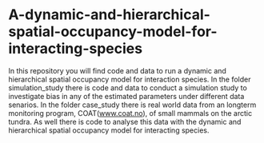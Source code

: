 # A-dynamic-and-hierarchical-spatial-occupancy-model-for-interacting-species

In this repository you will find code and data to run a dynamic and hierarchical spatial occupancy model for interaction species. In the folder simulation_study there is code and data to conduct a simulation study to investigate bias in any of the estimated parameters under different data senarios. In the folder case_study there is real world data from an longterm monitoring program, COAT(www.coat.no), of small mammals on the arctic tundra. As well there is code to analyse this data with the dynamic and hierarchical spatial occupancy model for interacting species.  
